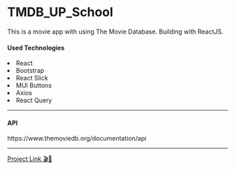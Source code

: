 # TMDB_UP_School
This is a movie app with using The Movie Database. Building with ReactJS.
<h4>Used Technologies</h4>
<li>React</li>
<li>Bootstrap</li>
<li>React Slick</li>
<li>MUI Buttons</li>
<li>Axios</li>
<li>React Query</li>
<hr/>
<h4>API</h4>
https://www.themoviedb.org/documentation/api
<hr/>
  <a href="https://tmdb-up-school-capstone.vercel.app/">Project Link 🎬🍿</a> 
